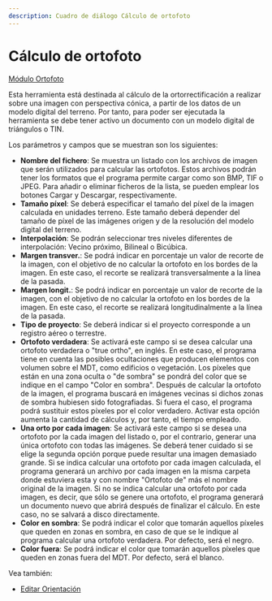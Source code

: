 ```yaml
---
description: Cuadro de diálogo Cálculo de ortofoto
---
```


# Cálculo de ortofoto

[Módulo Ortofoto](./)

Esta herramienta está destinada al cálculo de la ortorrectificación a realizar sobre una imagen con perspectiva cónica, a partir de los datos de un modelo digital del terreno. Por tanto, para poder ser ejecutada la herramienta se debe tener activo un documento con un modelo digital de triángulos o TIN.

Los parámetros y campos que se muestran son los siguientes:

* **Nombre del fichero**: Se muestra un listado con los archivos de imagen que serán utilizados para calcular las ortofotos. Estos archivos podrán tener los formatos que el programa permite cargar como son BMP, TIF o JPEG. Para añadir o eliminar ficheros de la lista, se pueden emplear los botones Cargar y Descargar, respectivamente.
* **Tamaño píxel**: Se deberá especificar el tamaño del píxel de la imagen calculada en unidades terreno. Este tamaño deberá depender del tamaño de píxel de las imágenes origen y de la resolución del modelo digital del terreno.
* **Interpolación**: Se podrán seleccionar tres niveles diferentes de interpolación: Vecino próximo, Bilineal o Bicúbica.
* **Margen transver.**: Se podrá indicar en porcentaje un valor de recorte de la imagen, con el objetivo de no calcular la ortofoto en los bordes de la imagen. En este caso, el recorte se realizará transversalmente a la línea de la pasada.
* **Margen longit.**: Se podrá indicar en porcentaje un valor de recorte de la imagen, con el objetivo de no calcular la ortofoto en los bordes de la imagen. En este caso, el recorte se realizará longitudinalmente a la línea de la pasada.
* **Tipo de proyecto**: Se deberá indicar si el proyecto corresponde a un registro aéreo o terrestre.
* **Ortofoto verdadera**: Se activará este campo si se desea calcular una ortofoto verdadera o "true ortho", en inglés. En este caso, el programa tiene en cuenta las posibles ocultaciones que producen elementos con volumen sobre el MDT, como edificios o vegetación. Los píxeles que están en una zona oculta o "de sombra" se pondrá del color que se indique en el campo "Color en sombra". Después de calcular la ortofoto de la imagen, el programa buscará en imágenes vecinas si dichos zonas de sombra hubiesen sido fotografiadas. Si fuera el caso, el programa podrá sustituir estos píxeles por el color verdadero. Activar esta opción aumenta la cantidad de cálculos y, por tanto, el tiempo empleado.
* **Una orto por cada imagen**: Se activará este campo si se desea una ortofoto por la cada imagen del listado o, por el contrario, generar una única ortofoto con todas las imágenes. Se deberá tener cuidado si se elige la segunda opción porque puede resultar una imagen demasiado grande. Si se indica calcular una ortofoto por cada imagen calculada, el programa generará un archivo por cada imagen en la misma carpeta donde estuviera esta y con nombre "Ortofoto de" más el nombre original de la imagen. Si no se indica calcular una ortofoto por cada imagen, es decir, que sólo se genere una ortofoto, el programa generará un documento nuevo que abrirá después de finalizar el cálculo. En este caso, no se salvará a disco directamente.
* **Color en sombra**: Se podrá indicar el color que tomarán aquellos píxeles que queden en zonas en sombra, en caso de que se le indique al programa calcular una ortofoto verdadera. Por defecto, será el negro.
* **Color fuera**: Se podrá indicar el color que tomarán aquellos píxeles que queden en zonas fuera del MDT. Por defecto, será el blanco.

Vea también:

* [Editar Orientación](../herramientas-para-imagenes/editar-orientacion-de-imagen.md)

